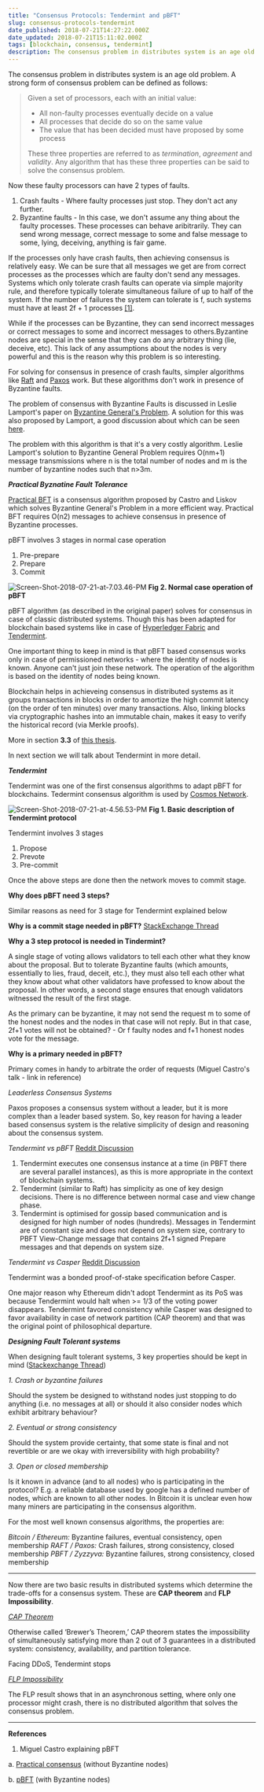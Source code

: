 ```yaml
---
title: "Consensus Protocols: Tendermint and pBFT"
slug: consensus-protocols-tendermint
date_published: 2018-07-21T14:27:22.000Z
date_updated: 2018-07-21T15:11:02.000Z
tags: [blockchain, consensus, tendermint]
description: The consensus problem in distributes system is an age old problem. Byzantine General's Problem for achieving consensus in distributed process is a special class of problem in which some processes can take arbitrary actions (lie, deceive, etc.)
---
```


The consensus problem in distributes system is an age old problem. A strong form of consensus problem can be defined as follows:

> Given a set of processors, each with an initial value:
> 
> - All non-faulty processes eventually decide on a value
> - All processes that decide do so on the same value
> - The value that has been decided must have proposed by some process
> 
> 
> These three properties are referred to as *termination*, *agreement* and *validity*. Any algorithm that has these three properties can be said to solve the consensus problem.

Now these faulty processors can have 2 types of faults.

1. Crash  faults - Where faulty processes just stop. They don't act any further.
2. Byzantine faults - In this case, we don't assume any thing about the faulty processes. These processes can behave aribitrarily. They can send wrong message, correct message to some and false message to some, lying, deceiving, anything is fair game.

If the processes only have crash faults, then achieving consensus is relatively easy. We can be sure that all messages we get are from correct processes as the processes which are faulty don't send any messages. Systems which only tolerate crash faults can operate via simple majority rule, and therefore typically tolerate simultaneous failure of up to half of the system. If the number of failures the system can tolerate is f, such systems must have at least 2f + 1 processes [[1]](https://atrium.lib.uoguelph.ca/xmlui/handle/10214/9769).

While if the processes can be Byzantine, they can send incorrect messages or correct messages to some and incorrect messages to others.Byzantine nodes are special in the sense that they can do any arbitrary thing (lie, deceive, etc). This lack of any assumptions about the nodes is very powerful and this is the reason why this problem is so interesting.

For solving for consensus in presence of crash faults, simpler algorithms like [Raft](https://raft.github.io/) and [Paxos](https://lamport.azurewebsites.net/pubs/paxos-simple.pdf) work. But these algorithms don't work in presence of Byzantine faults.

The problem of consensus with Byzantine Faults is discussed in Leslie Lamport's paper on [Byzantine General's Problem](https://people.eecs.berkeley.edu/~luca/cs174/byzantine.pdf). A solution for this was also proposed by Lamport, a good discussion about which can be seen [here](https://marknelson.us/posts/2007/07/23/byzantine.html).

The problem with this algorithm is that it's a very costly algorithm. Leslie Lamport's solution to Byzantine General Problem requires O(nm+1) message transmissions where n is the total number of nodes and m is the number of byzantine nodes such that n>3m.

***Practical Byznatine Fault Tolerance***

[Practical BFT](http://pmg.csail.mit.edu/papers/osdi99.pdf) is a consensus algorithm proposed by Castro and Liskov which solves Byzantine General's Problem in a more efficient way. Practical BFT requires O(n2) messages to achieve consensus in presence of Byzantine processes.

pBFT involves 3 stages in normal case operation

1. Pre-prepare
2. Prepare
3. Commit

![Screen-Shot-2018-07-21-at-7.03.46-PM](/img/2018/07/Screen-Shot-2018-07-21-at-7.03.46-PM.jpg)
**Fig 2. Normal case operation of pBFT**

pBFT algorithm (as described in the original paper) solves for consensus in case of classic distributed systems. Though this has been adapted for blockchain based systems like in case of [Hyperledger Fabric](https://www.hyperledger.org/projects/fabric) and [Tendermint](https://tendermint.com/).

One important thing to keep in mind is that pBFT based consensus works only in case of permissioned networks - where the identity of nodes is known. Anyone can't just join these network. The operation of the algorithm is based on the identity of nodes being known.

Blockchain helps in achieveing consensus in distributed systems as it groups transactions in blocks in order to amortize the high commit latency (on the order of ten minutes) over many transactions. Also, linking blocks via cryptographic hashes into an immutable chain, makes it easy to verify the historical record (via Merkle proofs).

More in section **3.3** of [this thesis](https://atrium.lib.uoguelph.ca/xmlui/handle/10214/9769).

In next section we will talk about Tendermint in more detail.

***Tendermint***

Tendermint was one of the first consensus algorithms to adapt pBFT for blockchains. Tedermint consensus algorithm is used by [Cosmos Network](https://cosmos.network/).

![Screen-Shot-2018-07-21-at-4.56.53-PM](/img/2018/07/Screen-Shot-2018-07-21-at-4.56.53-PM.jpg)
**Fig 1. Basic description of Tendermint protocol**

Tendermint involves 3 stages

1. Propose
2. Prevote
3. Pre-commit

Once the above steps are done then the network moves to commit stage.

**Why does pBFT need 3 steps?**

Similar reasons as need for 3 stage for Tendermint explained below

**Why is a commit stage needed in pBFT?**
[StackExchange Thread
](https://cs.stackexchange.com/questions/54152/why-is-the-commit-phase-in-pbft-necessary)

**Why a 3 step protocol is needed in Tindermint?**

A single stage of voting allows validators to tell each other what they know about the proposal. But to tolerate Byzantine faults (which amounts, essentially to lies, fraud, deceit, etc.), they must also tell each other what they know about what other validators have professed to know about the proposal. In other words, a second stage ensures that enough validators witnessed the result of the first stage.

As the primary can be byzantine, it may not send the request m to some of the honest nodes and the nodes in that case will not reply. But in that case, 2f+1 votes will not be obtained? - Or f faulty nodes and f+1 honest nodes vote for the message.

**Why is a primary needed in pBFT?**

Primary comes in handy to arbitrate the order of requests (Miguel Castro's talk - link in reference)

*Leaderless Consensus Systems*

Paxos proposes a consensus system without a leader, but it is more complex than a leader based system. So, key reason for having a leader based consensus system is the relative simplicity of design and reasoning about the consensus system.

*Tendermint vs pBFT*
[Reddit Discussion](https://www.reddit.com/r/cosmosnetwork/comments/8i42qa/compared_with_traditional_pbft_what_advantage/)

1. Tendermint executes one consensus instance at a time (in PBFT there are several parallel instances), as this is more appropriate in the context of blockchain systems.
2. Tendermint (similar to Raft) has simplicity as one of key design decisions. There is no difference between normal case and view change phase.
3. Tendermint is optimised for gossip based communication and is designed for high number of nodes (hundreds). Messages in Tendermint are of constant size and does not depend on system size, contrary to PBFT View-Change message that contains 2f+1 signed Prepare messages and that depends on system size.

*Tendermint vs Casper*
[Reddit Discussion](https://www.reddit.com/r/ethereum/comments/6008t8/whats_wrong_with_tendermint/dfpi5cm/)

Tendermint was a bonded proof-of-stake specification before Casper.

One major reason why Ethereum didn't adopt Tendermint as its PoS was because Tendermint would halt when >= 1/3 of the voting power disappears. Tendermint favored consistency while Casper was designed to favor availability in case of network partition (CAP theorem) and that was the original point of philosophical departure.

***Designing Fault Tolerant systems***

When designing fault tolerant systems, 3 key properties should be kept in mind ([Stackexchange Thread](https://cs.stackexchange.com/questions/80882/what-is-the-algorithm-for-blockchains-byzantine-fault-tolerance/81806#81806))

*1. Crash or byzantine failures*

Should the system be designed to withstand nodes just stopping to do anything (i.e. no messages at all) or should it also consider nodes which exhibit arbitrary behaviour?

*2. Eventual or strong consistency*

Should the system provide certainty, that some state is final and not revertible or are we okay with irreversibility with high probability?

*3. Open or closed membership*

Is it known in advance (and to all nodes) who is participating in the protocol? E.g. a reliable database used by google has a defined number of nodes, which are known to all other nodes. In Bitcoin it is unclear even how many miners are participating in the consensus algorithm.

For the most well known consensus algorithms, the properties are:

*Bitcoin / Ethereum:* Byzantine failures, eventual consistency, open membership
*RAFT / Paxos:* Crash failures, strong consistency, closed membership
*PBFT / Zyzzyva:* Byzantine failures, strong consistency, closed membership

---

Now there are two basic results in distributed systems which determine the trade-offs for a consensus system. These are **CAP theorem** and **FLP Impossibility**.

*[CAP Theorem](https://en.wikipedia.org/wiki/CAP_theorem)*

Otherwise called ‘Brewer’s Theorem,’ CAP theorem states the impossibility of simultaneously satisfying more than 2 out of 3 guarantees in a distributed system: consistency, availability, and partition tolerance.

Facing DDoS, Tendermint stops

*[FLP Impossibility](http://www.the-paper-trail.org/post/2008-08-13-a-brief-tour-of-flp-impossibility/)*

The FLP result shows that in an asynchronous setting, where only one processor might crash, there is no distributed algorithm that solves the consensus problem.

---

**References**

1. Miguel Castro explaining pBFT

a. [Practical consensus](https://www.youtube.com/watch?v=RzZ79qS8nBw) (without Byzantine nodes)

b. [pBFT](https://www.youtube.com/watch?v=Q0xYCN-rvUs) (with Byzantine nodes)
